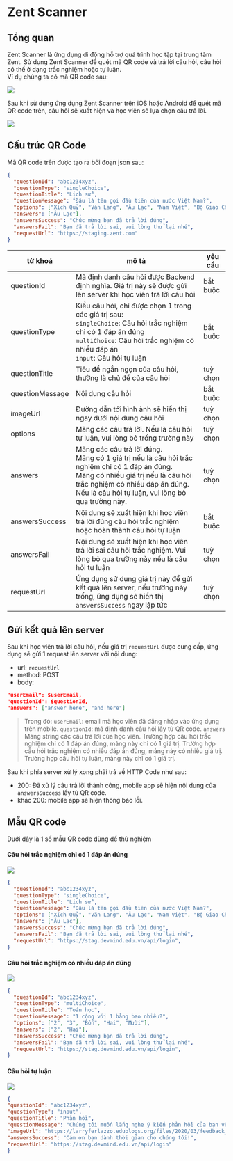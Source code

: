 # Zent Scanner

## Tổng quan

Zent Scanner là ứng dụng di động hỗ trợ quá trình học tập tại trung tâm Zent. Sử dụng Zent Scanner để quét mã QR code và trả lời câu hỏi, câu hỏi có thể ở dạng trắc nghiệm hoặc tự luận.  
Ví dụ chúng ta có mã QR code sau:

![](srcs/qrcode2.png)

Sau khi sử dụng ứng dụng Zent Scanner trên iOS hoặc Android để quét mã QR code trên, câu hỏi sẽ xuất hiện và học viên sẽ lựa chọn câu trả lời.

![](srcs/rendered.png)

## Cấu trúc QR Code

Mã QR code trên được tạo ra bởi đoạn json sau:

```json
{
  "questionId": "abc1234xyz",
  "questionType": "singleChoice",
  "questionTitle": "Lịch sử",
  "questionMessage": "Đâu là tên gọi đầu tiên của nước Việt Nam?",
  "options": ["Xích Quỷ", "Văn Lang", "Âu Lạc", "Nam Việt", "Bộ Giao Chỉ"],
  "answers": ["Âu Lạc"],
  "answersSuccess": "Chúc mừng bạn đã trả lời đúng",
  "answersFail": "Bạn đã trả lời sai, vui lòng thử lại nhé",
  "requestUrl": "https://staging.zent.com"
}
```


| từ khoá | mô tả | yêu cầu |
| ----- | ----- | ----- |
| questionId | Mã định danh câu hỏi được Backend định nghĩa. Giá trị này sẽ được gửi lên server khi học viên trả lời câu hỏi | bắt buộc |
| questionType | Kiểu câu hỏi, chỉ được chọn 1 trong các giá trị sau: <br> `singleChoice`: Câu hỏi trắc nghiệm chỉ có 1 đáp án đúng <br> `multiChoice`: Câu hỏi trắc nghiệm có nhiều đáp án <br> `input`: Câu hỏi tự luận | bắt buộc |
| questionTitle | Tiêu đề ngắn ngọn của câu hỏi, thường là chủ đề của câu hỏi | tuỳ chọn |
| questionMessage | Nội dung câu hỏi | bắt buộc |
| imageUrl | Đường dẫn tới hình ảnh sẽ hiển thị ngay dưới nội dung câu hỏi | tuỳ chọn |
| options | Mảng các câu trả lời. Nếu là câu hỏi tự luận, vui lòng bỏ trống trường này | tuỳ chọn |
| answers | Mảng các câu trả lời đúng. <br> Mảng có 1 giá trị nếu là câu hỏi trắc nghiệm chỉ có 1 đáp án đúng. <br> Mảng có nhiều giá trị nếu là câu hỏi trắc nghiệm có nhiều đáp án đúng. <br> Nếu là câu hỏi tự luận, vui lòng bỏ qua trường này. | tuỳ chọn |
| answersSuccess | Nội dung sẽ xuất hiện khi học viên trả lời đúng câu hỏi trắc nghiệm hoặc hoàn thành câu hỏi tự luận | bắt buộc |
| answersFail | Nội dung sẽ xuất hiện khi học viên trả lời sai câu hỏi trắc nghiệm. Vui lòng bỏ qua trường này nếu là câu hỏi tự luận | tuỳ chọn |
| requestUrl | Ứng dụng sử dụng giá trị này để gửi kết quả lên server, nếu trường này trống, ứng dụng sẽ hiển thị `answersSuccess` ngay lập tức | tuỳ chọn |

## Gửi kết quả lên server

Sau khi học viên trả lời câu hỏi, nếu giá trị `requestUrl` được cung cấp, ứng dụng sẽ gửi 1 request lên server với nội dung:  
* url: `requestUrl`
* method: POST
* body:
```json
"userEmail": $userEmail,
"questionId": $questionId,
"answers": ["answer here", "and here"]
```

> Trong đó:
> `userEmail`: email mà học viên đã đăng nhập vào ứng dụng trên mobile.
> `questionId`: mã định danh câu hỏi lấy từ QR code.
> `answers` Mảng string các câu trả lời của học viên.
> Trường hợp câu hỏi trắc nghiệm chỉ có 1 đáp án đúng, mảng này chỉ có 1 giá trị.
> Trường hợp câu hỏi trắc nghiệm có nhiều đáp án đúng, mảng này có nhiều giá trị.
> Trường hợp câu hỏi tự luận, mảng này chỉ có 1 giá trị.

Sau khi phía server xử lý xong phải trả về HTTP Code như sau:
* 200: Đã xử lý câu trả lời thành công, mobile app sẽ hiện nội dung của `answersSuccess` lấy từ QR code.
* khác 200: mobile app sẽ hiện thông báo lỗi.

##  Mẫu QR code
Dưới đây là 1 số mẫu QR code dùng để thử nghiệm

#### Câu hỏi trắc nghiệm chỉ có 1 đáp án đúng

![](srcs/qrcode0.png)

```json
{
  "questionId": "abc1234xyz",
  "questionType": "singleChoice",
  "questionTitle": "Lịch sử",
  "questionMessage": "Đâu là tên gọi đầu tiên của nước Việt Nam?",
  "options": ["Xích Quỷ", "Văn Lang", "Âu Lạc", "Nam Việt", "Bộ Giao Chỉ"],
  "answers": ["Âu Lạc"],
  "answersSuccess": "Chúc mừng bạn đã trả lời đúng",
  "answersFail": "Bạn đã trả lời sai, vui lòng thử lại nhé",
  "requestUrl": "https://stag.devmind.edu.vn/api/login",
}
```

#### Câu hỏi trắc nghiệm có nhiều đáp án đúng

![](srcs/qrcode1.png)

```json
{
  "questionId": "abc1234xyz",
  "questionType": "multiChoice",
  "questionTitle": "Toán học",
  "questionMessage": "1 cộng với 1 bằng bao nhiêu?",
  "options": ["2", "3", "Bốn", "Hai", "Mười"],
  "answers": ["2", "Hai"],
  "answersSuccess": "Chúc mừng bạn đã trả lời đúng",
  "answersFail": "Bạn đã trả lời sai, vui lòng thử lại nhé",
  "requestUrl": "https://stag.devmind.edu.vn/api/login",
}
```

#### Câu hỏi tự luận

![](srcs/qrcode2.png)

```json
{
"questionId": "abc1234xyz",
"questionType": "input",
"questionTitle": "Phản hồi",
"questionMessage": "Chúng tôi muốn lắng nghe ý kiến phản hồi của bạn về trung tâm để cải thiện và nâng cao chất lượng dịch vụ, bạn vui lòng dành ít phút để điền vào ô phía dưới nhé:",
"imageUrl": "https://larryferlazzo.edublogs.org/files/2020/03/feedback_1583238216.png",
"answersSuccess": "Cảm ơn bạn dành thời gian cho chúng tôi!",
"requestUrl": "https://stag.devmind.edu.vn/api/login"
}
```
